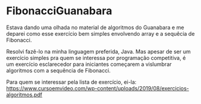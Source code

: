 # FibonacciGuanabara
Estava dando uma olhada no material de algoritmos do Guanabara e me deparei como esse exercício bem simples envolvendo array e a sequêcia de Fibonacci.

Resolvi fazê-lo na minha linguagem preferida, Java. Mas apesar de ser um exercício simples pra quem se interessa por programação competitiva, é um exercício esclarecedor para iniciantes começarem a vislumbrar algoritmos com a sequência de Fibonacci.

Para quem se interessar pela lista de exercício, ei-la:
https://www.cursoemvideo.com/wp-content/uploads/2019/08/exercicios-algoritmos.pdf

